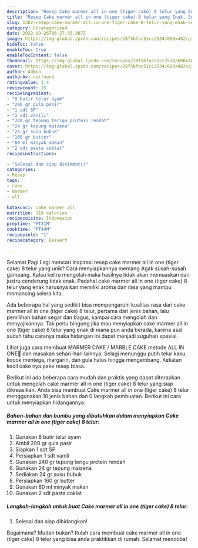 ```yaml
---
description: "Resep Cake marmer all in one (tiger cake) 8 telur yang Enak, Sempurna"
title: "Resep Cake marmer all in one (tiger cake) 8 telur yang Enak, Sempurna"
slug: 1302-resep-cake-marmer-all-in-one-tiger-cake-8-telur-yang-enak-sempurna
category: Uncategorized
date: 2022-09-26T06:27:35.307Z
image: https://img-global.cpcdn.com/recipes/28f5bfac51cc2534/680x482cq70/cake-marmer-all-in-one-tiger-cake-8-telur-foto-resep-utama.jpg
hideToc: false
enableToc: true
enableTocContent: false
thumbnail: https://img-global.cpcdn.com/recipes/28f5bfac51cc2534/680x482cq70/cake-marmer-all-in-one-tiger-cake-8-telur-foto-resep-utama.jpg
cover: https://img-global.cpcdn.com/recipes/28f5bfac51cc2534/680x482cq70/cake-marmer-all-in-one-tiger-cake-8-telur-foto-resep-utama.jpg
author: Admin
authorAv: notfound
ratingvalue: 3.4
reviewcount: 15
recipeingredient:
- "8 butir telur ayam"
- "200 gr gula pasir"
- "1 sdt SP"
- "1 sdt vanili"
- "240 gr tepung terigu protein rendah"
- "24 gr tepung maizena"
- "24 gr susu bubuk"
- "160 gr butter"
- "80 ml minyak makan"
- "2 sdt pasta coklat"
recipeinstructions:

- "Selesai dan siap dinikmati!"
categories:
- Resep
tags:
- cake
- marmer
- all

katakunci: cake marmer all 
nutrition: 119 calories
recipecuisine: Indonesian
preptime: "PT31M"
cooktime: "PT44M"
recipeyield: "1"
recipecategory: Dessert

---
```



Selamat Pagi Lagi mencari inspirasi resep cake marmer all in one (tiger cake) 8 telur yang unik? Cara menyiapkannya memang Agak susah-susah gampang. Kalau keliru mengolah maka hasilnya tidak akan memuaskan dan justru cenderung tidak enak. Padahal cake marmer all in one (tiger cake) 8 telur yang enak harusnya kan memiliki aroma dan rasa yang mampu memancing selera kita.


Ada beberapa hal yang sedikit bisa mempengaruhi kualitas rasa dari cake marmer all in one (tiger cake) 8 telur, pertama dari jenis bahan, lalu pemilihan bahan segar dan bagus, sampai cara mengolah dan menyajikannya. Tak perlu bingung jika mau menyiapkan cake marmer all in one (tiger cake) 8 telur yang enak di mana pun anda berada, karena asal sudah tahu caranya maka hidangan ini dapat menjadi suguhan spesial.

Lihat juga cara membuat MARMER CAKE / MARBLE CAKE metode ALL IN ONE🎂 dan masakan sehari-hari lainnya. Selagi menunggu putih telur kaku, kocok mentega, margarin, dan gula halus hingga mengembang. Keliatan kecil cake nya pake resep biasa.


Berikut ini ada beberapa cara mudah dan praktis yang dapat diterapkan untuk mengolah cake marmer all in one (tiger cake) 8 telur yang siap dikreasikan. Anda bisa membuat Cake marmer all in one (tiger cake) 8 telur menggunakan 10 jenis bahan dan 0 langkah pembuatan. Berikut ini cara untuk menyiapkan hidangannya.

<!--inarticleads1-->

##### Bahan-bahan dan bumbu yang dibutuhkan dalam menyiapkan Cake marmer all in one (tiger cake) 8 telur:

1. Gunakan 8 butir telur ayam
1. Ambil 200 gr gula pasir
1. Siapkan 1 sdt SP
1. Persiapkan 1 sdt vanili
1. Gunakan 240 gr tepung terigu protein rendah
1. Gunakan 24 gr tepung maizena
1. Sediakan 24 gr susu bubuk
1. Persiapkan 160 gr butter
1. Gunakan 80 ml minyak makan
1. Gunakan 2 sdt pasta coklat




<!--inarticleads2-->

##### Langkah-langkah untuk buat Cake marmer all in one (tiger cake) 8 telur:


1. Selesai dan siap dihidangkan!



Bagaimana? Mudah bukan? Itulah cara membuat cake marmer all in one (tiger cake) 8 telur yang bisa anda praktikkan di rumah. Selamat mencoba!

